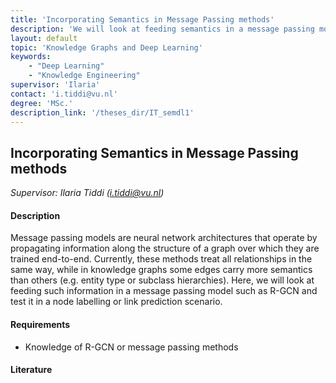 ```yaml
---
title: 'Incorporating Semantics in Message Passing methods'
description: 'We will look at feeding semantics in a message passing models such as R-GCN, and test it in a node labelling or link prediction scenario.'
layout: default
topic: 'Knowledge Graphs and Deep Learning'
keywords:
    - "Deep Learning"
    - "Knowledge Engineering"
supervisor: 'Ilaria'
contact: 'i.tiddi@vu.nl'
degree: 'MSc.'
description_link: '/theses_dir/IT_semdl1'
---
```


## Incorporating Semantics in Message Passing methods
*Supervisor: Ilaria Tiddi (i.tiddi@vu.nl)*

#### Description
Message passing models are neural network architectures that operate by propagating information along the structure of a graph over which they are trained end-to-end. Currently, these methods treat all relationships in the same way, while in knowledge graphs some edges carry more semantics than others (e.g. entity type or subclass hierarchies). Here, we will look at feeding such information in a message passing model such as R-GCN and test it in a node labelling or link prediction scenario.
 
#### Requirements
-  Knowledge of R-GCN or message passing methods
 

#### Literature
